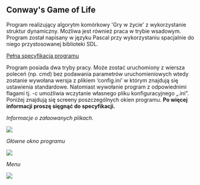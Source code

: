 ## Conway's Game of Life
Program realizujący algorytm komórkowy 'Gry w życie' z wykorzystanie struktur dynamiczny. Możliwa jest również praca w trybie wsadowym. 
Program został napisany w języku Pascal przy wykorzystaniu spacjalnie do niego przystosowanej biblioteki SDL.

[Pełna specyfikacja programu](https://www.dropbox.com/s/fy06iyh9bjzbi5v/Specyfikacja%5BZycie%5D.pdf?dl=0)



Program  posiada  dwa  tryby  pracy.  Może  zostać  uruchomiony  z  wiersza  poleceń (np. cmd) bez podawania parametrów uruchomieniowych wtedy zostanie wywołana wersja z plikiem ‘config.ini’ w którym znajdują się ustawienia standardowe.
Natomiast   wywołanie   program   z   odpowiednimi   flagami tj.  -c  umożliwia wczytanie własnego pliku konfiguracyjnego „.ini”. 
Poniżej znajdują się screeny poszczególnych okien programu. **Po więcej informacji proszę sięgnąć do specyfikacji.**

_Informacje o załaowanych plikach._

![](http://imgup.pl/di/JQR7/info-pliki.jpg)

_Główne okno programu_

![](http://imgup.pl/di/DZWH/glowne-okno.jpg)

_Menu_

![](http://imgup.pl/di/WGY5/menu.jpg)
